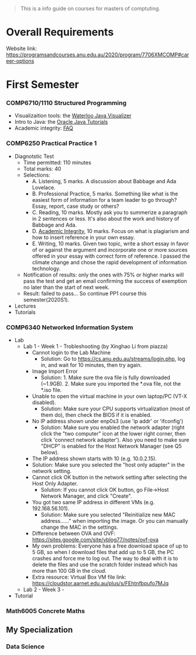 > This is a info guide on courses for masters of comptuting.

# Overall Requirements

Website link: https://programsandcourses.anu.edu.au/2020/program/7706XMCOMP#career-options



# First Semester

### COMP6710/1110 Structured Programming

- Visualizaition tools: the [Waterloo Java Visualizer](https://cscircles.cemc.uwaterloo.ca/java_visualize/)
- Intro to Java: the [Oracle Java Tutorials](https://docs.oracle.com/javase/tutorial/)
- Academic integrity: [FAQ](https://cs.anu.edu.au/courses/comp1720/resources/faq/#statement-of-originality)

### COMP6250 Practical Practice 1

- Diagnotstic Test
  - Time permitted: 110 minutes
  - Total marks: 40
  - Selections:
    - A. Listening, 5 marks. A discussion about Babbage and Ada Lovelace.
    - B. Professional Practice, 5 marks. Something like what is the easiest form of information for a team leader to go through? Essay, report, case study or others?
    - C. Reading, 10 marks. Mostly ask you to summerize a paragraph in 2 sentences or less. It's also about the work and history of Babbage and Ada.
    - D. [Academic Integrity](https://www.anu.edu.au/students/academic-skills/academic-integrity), 10 marks. Focus on what is plagiarism and how to insert reference in your own essay.
    - E. Writing, 10 marks. Given two topic, write a short essay in favor of or against the argument and incorporate one or more sources offered in your essay with correct form of reference. I passed the climate change and chose the rapid development of information technology.
  - Notification of results: only the ones with 75% or higher marks will pass the test and get an email confirming the success of exemption no later than the start of next week.
  - Result: failed to pass... So continue PP1 course this semester(2020S1).
- Lectures
- Tutorials

### COMP6340 Networked Information System

- Lab
  - Lab 1 - Week 1 - Trobleshooting (by Xinghao Li from piazza)
    - Cannot login to the Lab Machine
      - Solution: Go to https://cs.anu.edu.au/streams/login.php, log in, and wait for 10 minutes, then try again.
    - Image Import Error
      - Solution: 1. Make sure the ova file is fully downloaded (~1.9GB). 2. Make sure you imported the *.ova file, not the *.iso file.
    - Unable to open the virtual machine in your own laptop/PC (VT-X disabled).
      - Solution: Make sure your CPU supports virtualization (most of them do), then check the BIOS if it is enabled.
    - No IP address shown under enp0s3 (use 'ip addr' or 'ifconfig')
      - Solution: Make sure you enabled the network adapter (right click the "two computer" icon at the lower right corner, then click 'connect network adapter'). Also you need to make sure "DHCP" is enabled for the Host Network Manager (see Q5 below).
    -  The IP address shown starts with 10 (e.g. 10.0.2.15).
      - Solution: Make sure you selected the "host only adapter" in the network setting.
    - Cannot click OK button in the network setting after selecting the Host Only Adapter.
      - Solution: If you cannot click OK button, go File->Host Network Manager, and click "Create".
    - You got two same IP address in different VMs (e.g. 192.168.56.101).
      - Solution: Make sure you selected "Reinitialize new MAC address......" when importing the image. Or you can manually change the MAC in the settings.
    - Difference between OVA and OVF: https://sites.google.com/site/vblog77/notes/ovf-ova
    - My own problems: Everyone has a free download space of up to 5 GB, so when I download files that add up to 5 GB, the PC crashes and force me to log out. The way to deal with it is to delete the files and use the scratch folder instead which has more than 100 GB in the cloud.
    - Extra resource: Virtual Box VM file link: https://cloudstor.aarnet.edu.au/plus/s/FEhtnfbpufo7MJq
  - Lab 2 - Week 3 - 
- Tutorial

### Math6005 Concrete Maths



## My Specialization

### Data Science



